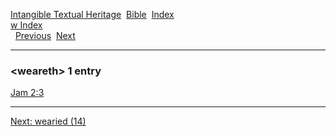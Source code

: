 [Intangible Textual Heritage](../../index)  [Bible](../index) 
[Index](index)   
[w Index](_w_)  
  [Previous](c12316)  [Next](c12318) 

------------------------------------------------------------------------

### &lt;weareth&gt; 1 entry

[Jam 2:3](../kjv/jam002.htm#003)  

------------------------------------------------------------------------

[Next: wearied (14)](c12318)
